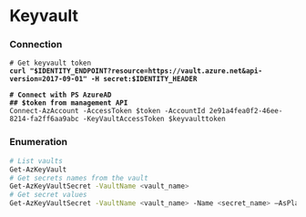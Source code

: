 # Keyvault

### Connection

<pre class="language-bash"><code class="lang-bash"># Get keyvault token
<strong>curl "$IDENTITY_ENDPOINT?resource=https://vault.azure.net&#x26;api-version=2017-09-01" -H secret:$IDENTITY_HEADER
</strong><strong>
</strong><strong># Connect with PS AzureAD
</strong><strong>## $token from management API
</strong>Connect-AzAccount -AccessToken $token -AccountId 2e91a4fea0f2-46ee-8214-fa2ff6aa9abc -KeyVaultAccessToken $keyvaulttoken</code></pre>

### Enumeration

```bash
# List vaults
Get-AzKeyVault
# Get secrets names from the vault
Get-AzKeyVaultSecret -VaultName <vault_name>
# Get secret values
Get-AzKeyVaultSecret -VaultName <vault_name> -Name <secret_name> –AsPlainText

```
